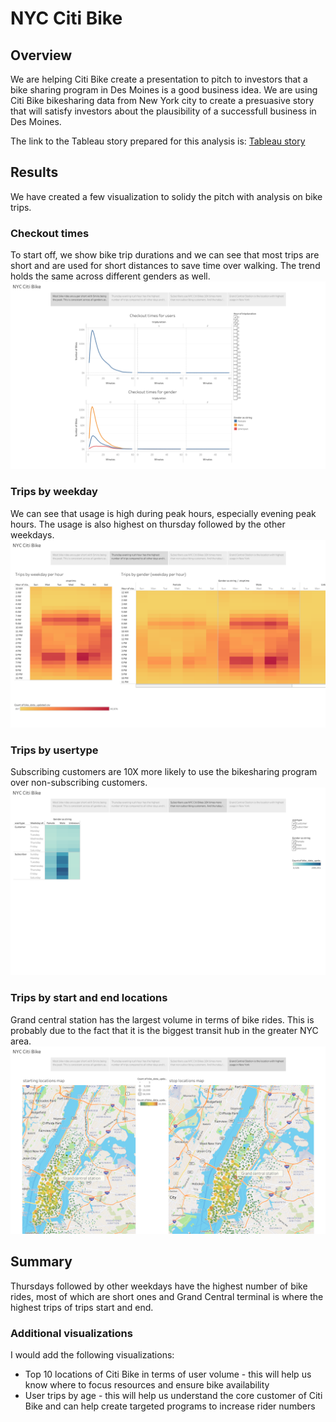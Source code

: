 # NYC Citi Bike

## Overview
We are helping Citi Bike create a presentation to pitch to investors that a bike sharing program in Des Moines is a good business idea. We are using Citi Bike bikesharing data from New York city to create a presuasive story that will satisfy investors about the plausibility of a successfull business in Des Moines.

The link to the Tableau story prepared for this analysis is: [Tableau story](https://public.tableau.com/app/profile/rama.aditya/viz/NYCBikechallenge/Story1)

## Results
We have created a few visualization to solidy the pitch with analysis on bike trips.

### Checkout times
To start off, we show bike trip durations and we can see that most trips are short and are used for short distances to save time over walking. The trend holds the same across different genders as well.
![Tableau Image](/part1.png)

### Trips by weekday
We can see that usage is high during peak hours, especially evening peak hours. The usage is also highest on thursday followed by the other weekdays.
![Tableau Image](/part2.png)

### Trips by usertype
Subscribing customers are 10X more likely to use the bikesharing program over non-subscribing customers.
![Tableau Image](/part3.png)

### Trips by start and end locations
Grand central station has the largest volume in terms of bike rides. This is probably due to the fact that it is the biggest transit hub in the greater NYC area.
![Tableau Image](/part4.png)


## Summary
Thursdays followed by other weekdays have the highest number of bike rides, most of which are short ones and Grand Central terminal is where the highest trips of trips start and end.

### Additional visualizations
I would add the following visualizations:
* Top 10 locations of Citi Bike in terms of user volume - this will help us know where to focus resources and ensure bike availability
* User trips by age - this will help us understand the core customer of Citi Bike and can help create targeted programs to increase rider numbers 

